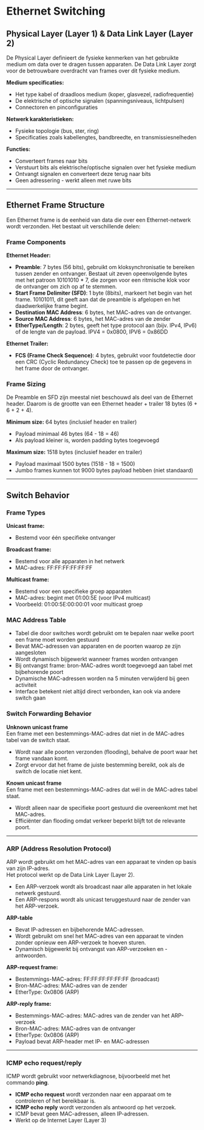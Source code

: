 # Ethernet Switching

## Physical Layer (Layer 1) & Data Link Layer (Layer 2)


De Physical Layer definieert de fysieke kenmerken van het gebruikte medium om data over te dragen tussen apparaten. De Data Link Layer zorgt voor de betrouwbare overdracht van frames over dit fysieke medium.

**Medium specificaties:**
- Het type kabel of draadloos medium (koper, glasvezel, radiofrequentie)
- De elektrische of optische signalen (spanningsniveaus, lichtpulsen)
- Connectoren en pinconfiguraties

**Netwerk karakteristieken:**
- Fysieke topologie (bus, ster, ring)
- Specificaties zoals kabellengtes, bandbreedte, en transmissiesnelheden

**Functies:**
- Converteert frames naar bits
- Verstuurt bits als elektrische/optische signalen over het fysieke medium
- Ontvangt signalen en converteert deze terug naar bits
- Geen adressering - werkt alleen met ruwe bits

---

## Ethernet Frame Structure

Een Ethernet frame is de eenheid van data die over een Ethernet-netwerk wordt verzonden. Het bestaat uit verschillende delen:

### Frame Components

**Ethernet Header:**
- **Preamble**: 7 bytes (56 bits), gebruikt om kloksynchronisatie te bereiken tussen zender en ontvanger. Bestaat uit zeven opeenvolgende bytes met het patroon 10101010 * 7, die zorgen voor een ritmische klok voor de ontvanger om zich op af te stemmen.
- **Start Frame Delimiter (SFD)**: 1 byte (8bits), markeert het begin van het frame. 10101011, dit geeft aan dat de preamble is afgelopen en het daadwerkelijke frame begint.
- **Destination MAC Address**: 6 bytes, het MAC-adres van de ontvanger.
- **Source MAC Address**: 6 bytes, het MAC-adres van de zender
- **EtherType/Length**: 2 bytes, geeft het type protocol aan (bijv. IPv4, IPv6) of de lengte van de payload. IPV4 = 0x0800, IPV6 = 0x86DD

**Ethernet Trailer:**
- **FCS (Frame Check Sequence)**: 4 bytes, gebruikt voor foutdetectie door een CRC (Cyclic Redundancy Check) toe te passen op de gegevens in het frame door de ontvanger.

### Frame Sizing

De Preamble en SFD zijn meestal niet beschouwd als deel van de Ethernet header. Daarom is de grootte van een Ethernet header + trailer 18 bytes (6 + 6 + 2 + 4).

**Minimum size:** 64 bytes (inclusief header en trailer)
- Payload minimaal 46 bytes (64 - 18 = 46)
- Als payload kleiner is, worden padding bytes toegevoegd

**Maximum size:** 1518 bytes (inclusief header en trailer)
- Payload maximaal 1500 bytes (1518 - 18 = 1500)
- Jumbo frames kunnen tot 9000 bytes payload hebben (niet standaard)

---

## Switch Behavior

### Frame Types

**Unicast frame:**
- Bestemd voor één specifieke ontvanger

**Broadcast frame:**
- Bestemd voor alle apparaten in het netwerk
- MAC-adres: FF:FF:FF:FF:FF:FF

**Multicast frame:**
- Bestemd voor een specifieke groep apparaten  
- MAC-adres: begint met 01:00:5E (voor IPv4 multicast)
- Voorbeeld: 01:00:5E:00:00:01 voor multicast groep


### MAC Address Table

- Tabel die door switches wordt gebruikt om te bepalen naar welke poort een frame moet worden gestuurd
- Bevat MAC-adressen van apparaten en de poorten waarop ze zijn aangesloten
- Wordt dynamisch bijgewerkt wanneer frames worden ontvangen
- Bij ontvangst frame: bron-MAC-adres wordt toegevoegd aan tabel met bijbehorende poort
- Dynamische MAC-adressen worden na 5 minuten verwijderd bij geen activiteit
- Interface betekent niet altijd direct verbonden, kan ook via andere switch gaan

### Switch Forwarding Behavior

**Unknown unicast frame**  
Een frame met een bestemmings-MAC-adres dat niet in de MAC-adres tabel van de switch staat.  
- Wordt naar alle poorten verzonden (flooding), behalve de poort waar het frame vandaan komt.
- Zorgt ervoor dat het frame de juiste bestemming bereikt, ook als de switch de locatie niet kent.

**Known unicast frame**  
Een frame met een bestemmings-MAC-adres dat wél in de MAC-adres tabel staat.  
- Wordt alleen naar de specifieke poort gestuurd die overeenkomt met het MAC-adres.
- Efficiënter dan flooding omdat verkeer beperkt blijft tot de relevante poort.

---

### ARP (Address Resolution Protocol)

ARP wordt gebruikt om het MAC-adres van een apparaat te vinden op basis van zijn IP-adres.  
Het protocol werkt op de Data Link Layer (Layer 2).

- Een ARP-verzoek wordt als broadcast naar alle apparaten in het lokale netwerk gestuurd.
- Een ARP-respons wordt als unicast teruggestuurd naar de zender van het ARP-verzoek.

**ARP-table**  
- Bevat IP-adressen en bijbehorende MAC-adressen.
- Wordt gebruikt om snel het MAC-adres van een apparaat te vinden zonder opnieuw een ARP-verzoek te hoeven sturen.
- Dynamisch bijgewerkt bij ontvangst van ARP-verzoeken en -antwoorden.

**ARP-request frame:**  
- Bestemmings-MAC-adres: FF:FF:FF:FF:FF:FF (broadcast)
- Bron-MAC-adres: MAC-adres van de zender
- EtherType: 0x0806 (ARP)

**ARP-reply frame:**  
- Bestemmings-MAC-adres: MAC-adres van de zender van het ARP-verzoek
- Bron-MAC-adres: MAC-adres van de ontvanger
- EtherType: 0x0806 (ARP)
- Payload bevat ARP-header met IP- en MAC-adressen

---

### ICMP echo request/reply

ICMP wordt gebruikt voor netwerkdiagnose, bijvoorbeeld met het commando **ping**.

- **ICMP echo request** wordt verzonden naar een apparaat om te controleren of het bereikbaar is.
- **ICMP echo reply** wordt verzonden als antwoord op het verzoek.
- ICMP bevat geen MAC-adressen, alleen IP-adressen.
- Werkt op de Internet Layer (Layer 3)
